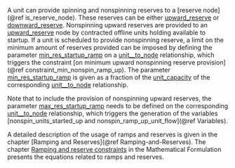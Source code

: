 A unit can provide spinning and nonspinning reserves to a [reserve node](@ref is_reserve_node). These reserves can be either [upward\_reserve](@ref) or [downward\_reserve](@ref).
Nonspinning upward reserves are provided to an [upward\_reserve](@ref) node by contracted offline units holding available to startup. If a unit is scheduled to provide nonspinning reserve, a limit on the minimum amount of reserves provided can be imposed by defining the parameter [min\_res\_startup\_ramp](@ref) on a [unit\_\_to\_node](@ref) relationship, which triggers the constraint [on minimum upward nonspinning reserve provision](@ref constraint_min_nonspin_ramp_up). The parameter [min\_res\_startup\_ramp](@ref) is given as a fraction of the [unit\_capacity](@ref) of the corresponding [unit\_\_to\_node](@ref) relationship.

Note that to include the provision of nonspinning upward reserves, the parameter [max\_res\_startup\_ramp](@ref) needs to be defined on the corresponding [unit\_\_to\_node](@ref) relationship, which triggers the generation of the variables [nonspin\_units\_started\_up and nonspin\_ramp\_up_unit_flow](@ref Variables).

A detailed description of the usage of ramps and reserves is given in the chapter [Ramping and Reserves](@ref Ramping-and-Reserves). The chapter [Ramping and reserve constraints](@ref) in the Mathematical Formulation presents the equations related to ramps and reserves.
